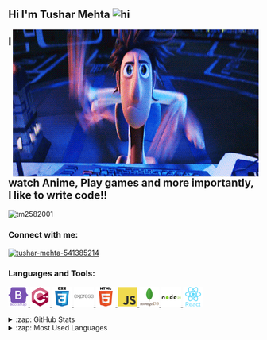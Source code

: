 ## Hi I'm Tushar Mehta <img src="https://user-images.githubusercontent.com/1303154/88677602-1635ba80-d120-11ea-84d8-d263ba5fc3c0.gif" width="28px" alt="hi">

<!-- <h3 align="center">A passionate frontend developer from India</h3> -->
<img align="right" alt="GIF" src="https://github.com/tm2582001/tm2582001/blob/main/giphy%20(1).gif?raw=true"/>


## I watch Anime, Play games and more importantly, I like to write code!!

<p align="left"> <img src="https://komarev.com/ghpvc/?username=tm2582001&label=Profile%20views&color=0e75b6&style=flat" alt="tm2582001" /> </p>

<h3 align="left">Connect with me:</h3>
<p align="left">
<a href="https://www.linkedin.com/in/tushar-mehta-92a8b8222/" target="blank"><img align="center" src="https://raw.githubusercontent.com/rahuldkjain/github-profile-readme-generator/master/src/images/icons/Social/linked-in-alt.svg" alt="tushar-mehta-541385214" height="30" width="40" /></a>
</p>

<h3 align="left">Languages and Tools:</h3>
<p align="left"> <a href="https://getbootstrap.com" target="_blank"> <img src="https://raw.githubusercontent.com/devicons/devicon/master/icons/bootstrap/bootstrap-plain-wordmark.svg" alt="bootstrap" width="40" height="40"/> </a> <a href="https://www.w3schools.com/cpp/" target="_blank"> <img src="https://raw.githubusercontent.com/devicons/devicon/master/icons/cplusplus/cplusplus-original.svg" alt="cplusplus" width="40" height="40"/> </a> <a href="https://www.w3schools.com/css/" target="_blank"> <img src="https://raw.githubusercontent.com/devicons/devicon/master/icons/css3/css3-original-wordmark.svg" alt="css3" width="40" height="40"/> </a> <a href="https://expressjs.com" target="_blank"> <img src="https://raw.githubusercontent.com/devicons/devicon/master/icons/express/express-original-wordmark.svg" alt="express" width="40" height="40"/> </a> <a href="https://www.w3.org/html/" target="_blank"> <img src="https://raw.githubusercontent.com/devicons/devicon/master/icons/html5/html5-original-wordmark.svg" alt="html5" width="40" height="40"/> </a> <a href="https://developer.mozilla.org/en-US/docs/Web/JavaScript" target="_blank"> <img src="https://raw.githubusercontent.com/devicons/devicon/master/icons/javascript/javascript-original.svg" alt="javascript" width="40" height="40"/> </a> <a href="https://www.mongodb.com/" target="_blank"> <img src="https://raw.githubusercontent.com/devicons/devicon/master/icons/mongodb/mongodb-original-wordmark.svg" alt="mongodb" width="40" height="40"/> </a> <a href="https://nodejs.org" target="_blank"> <img src="https://raw.githubusercontent.com/devicons/devicon/master/icons/nodejs/nodejs-original-wordmark.svg" alt="nodejs" width="40" height="40"/> </a> <a href="https://reactjs.org/" target="_blank"> <img src="https://raw.githubusercontent.com/devicons/devicon/master/icons/react/react-original-wordmark.svg" alt="react" width="40" height="40"/> </a> </p>


<details>
  <summary>:zap: GitHub Stats</summary>
  <p>&nbsp;<img align="left" src="https://github-readme-stats.vercel.app/api?username=tm2582001&show_icons=true&locale=en" alt="tm2582001" /></p>
</details>


<details>
  <summary>:zap: Most Used Languages</summary>
  <p><img align="right" src="https://github-readme-stats.vercel.app/api/top-langs?username=tm2582001&show_icons=true&locale=en&layout=compact" alt="tm2582001" /></p>
</details>

